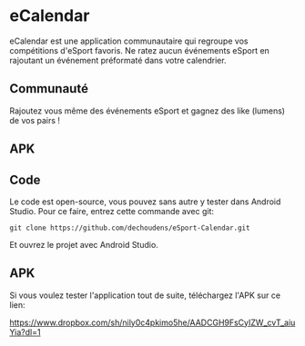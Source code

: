 # eCalendar
eCalendar est une application communautaire qui regroupe vos compétitions d'eSport favoris.
Ne ratez aucun événements eSport en rajoutant un événement préformaté dans votre calendrier.

## Communauté
Rajoutez vous même des événements eSport et gagnez des like (lumens) de vos pairs !

## APK

## Code
Le code est open-source, vous pouvez sans autre y tester dans Android Studio.
Pour ce faire, entrez cette commande avec git: 
```
git clone https://github.com/dechoudens/eSport-Calendar.git
```
Et ouvrez le projet avec Android Studio.

## APK
Si vous voulez tester l'application tout de suite, téléchargez l'APK sur ce lien:

https://www.dropbox.com/sh/nily0c4pkimo5he/AADCGH9FsCyIZW_cvT_aiuYia?dl=1
